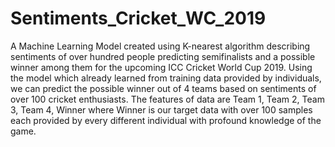 # Sentiments_Cricket_WC_2019
A Machine Learning Model created using K-nearest algorithm describing sentiments of over hundred people predicting semifinalists and a possible winner among them for the upcoming ICC Cricket World Cup 2019.
Using the model which already learned from training data provided by individuals, we can predict the possible winner out of 4 teams based on sentiments of over 100 cricket enthusiasts.
The features of data are Team 1, Team 2, Team 3, Team 4, Winner where Winner is our target data with over 100 samples each provided by every different individual with profound knowledge of the game.
